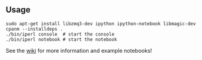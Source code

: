 ## Usage

    sudo apt-get install libzmq3-dev ipython ipython-notebook libmagic-dev
    cpanm --installdeps .
    ./bin/iperl console  # start the console
    ./bin/iperl notebook # start the notebook

See the [wiki](https://github.com/EntropyOrg/p5-Devel-IPerl/wiki) for more
information and example notebooks!
